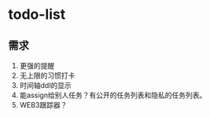 # todo-list

## 需求
1. 更强的提醒
2. 无上限的习惯打卡
3. 时间轴ddl的显示
4. 能assign给别人任务？有公开的任务列表和隐私的任务列表。
5. WEB3跟踪器？
   